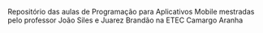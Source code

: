 Repositório das aulas de Programação para Aplicativos Mobile mestradas pelo professor João Siles e Juarez Brandão na ETEC Camargo Aranha